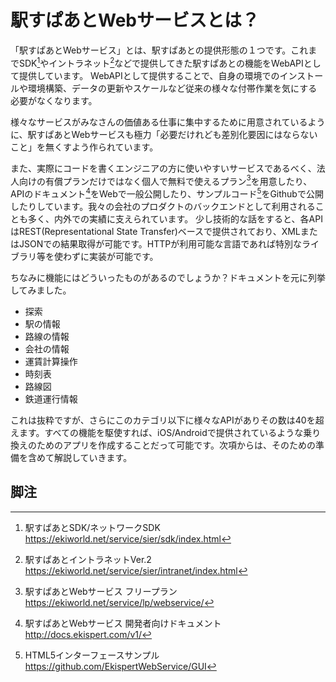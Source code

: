 # 駅すぱあとWebサービスとは？

「駅すぱあとWebサービス」とは、駅すぱあとの提供形態の１つです。これまでSDK[^1]やイントラネット[^2]などで提供してきた駅すぱあとの機能をWebAPIとして提供しています。
WebAPIとして提供することで、自身の環境でのインストールや環境構築、データの更新やスケールなど従来の様々な付帯作業を気にする必要がなくなります。

様々なサービスがみなさんの価値ある仕事に集中するために用意されているように、駅すぱあとWebサービスも極力「必要だけれども差別化要因にはならないこと」を無くすよう作られています。

また、実際にコードを書くエンジニアの方に使いやすいサービスであるべく、法人向けの有償プランだけではなく個人で無料で使えるプラン[^3]を用意したり、APIのドキュメント[^4]をWebで一般公開したり、サンプルコード[^5]をGithubで公開したりしています。我々の会社のプロダクトのバックエンドとして利用されることも多く、内外での実績に支えられています。
少し技術的な話をすると、各APIはREST(Representational State Transfer)ベースで提供されており、XMLまたはJSONでの結果取得が可能です。HTTPが利用可能な言語であれば特別なライブラリ等を使わずに実装が可能です。

ちなみに機能にはどういったものがあるのでしょうか？ドキュメントを元に列挙してみました。

* 探索
* 駅の情報
* 路線の情報
* 会社の情報
* 運賃計算操作
* 時刻表
* 路線図
* 鉄道運行情報

これは抜粋ですが、さらにこのカテゴリ以下に様々なAPIがありその数は40を超えます。すべての機能を駆使すれば、iOS/Androidで提供されているような乗り換えのためのアプリを作成することだって可能です。次項からは、そのための準備を含めて解説していきます。

## 脚注

[^1]: 駅すぱあとSDK/ネットワークSDK https://ekiworld.net/service/sier/sdk/index.html
[^2]: 駅すぱあとイントラネットVer.2 https://ekiworld.net/service/sier/intranet/index.html
[^3]: 駅すぱあとWebサービス フリープラン https://ekiworld.net/service/lp/webservice/
[^4]: 駅すぱあとWebサービス 開発者向けドキュメント http://docs.ekispert.com/v1/
[^5]: HTML5インターフェースサンプル https://github.com/EkispertWebService/GUI
